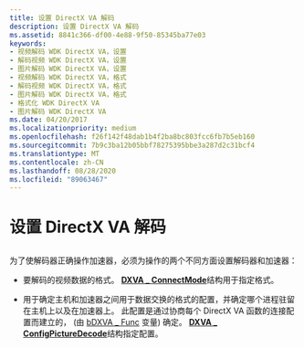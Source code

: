 ```yaml
---
title: 设置 DirectX VA 解码
description: 设置 DirectX VA 解码
ms.assetid: 8841c366-df00-4e88-9f50-85345ba77e03
keywords:
- 视频解码 WDK DirectX VA，设置
- 解码视频 WDK DirectX VA，设置
- 图片解码 WDK DirectX VA，设置
- 视频解码 WDK DirectX VA，格式
- 解码视频 WDK DirectX VA，格式
- 图片解码 WDK DirectX VA，格式
- 格式化 WDK DirectX VA
- 图片解码 WDK DirectX VA
ms.date: 04/20/2017
ms.localizationpriority: medium
ms.openlocfilehash: f26f142f48dab1b4f2ba8bc803fcc6fb7b5eb160
ms.sourcegitcommit: 7b9c3ba12b05bbf78275395bbe3a287d2c31bcf4
ms.translationtype: MT
ms.contentlocale: zh-CN
ms.lasthandoff: 08/28/2020
ms.locfileid: "89063467"
---
```

# <a name="setting-up-directx-va-decoding"></a>设置 DirectX VA 解码


## <span id="ddk_setting_up_directx_va_decoding_gg"></span><span id="DDK_SETTING_UP_DIRECTX_VA_DECODING_GG"></span>


为了使解码器正确操作加速器，必须为操作的两个不同方面设置解码器和加速器：

-   要解码的视频数据的格式。 [**DXVA \_ ConnectMode**](/windows-hardware/drivers/ddi/dxva/ns-dxva-_dxva_connectmode)结构用于指定格式。

-   用于确定主机和加速器之间用于数据交换的格式的配置，并确定哪个进程驻留在主机上以及在加速器上。 此配置是通过协商每个 DirectX VA 函数的连接配置而建立的， (由 [bDXVA \_ Func](bdxva-func-variable.md) 变量) 确定。 [**DXVA \_ ConfigPictureDecode**](/windows-hardware/drivers/ddi/dxva/ns-dxva-_dxva_configpicturedecode)结构指定配置。

 

